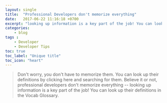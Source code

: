 ```yaml
---
layout: single
title:  "Professional Developers don't memorize everything"
date:   2017-06-22 11:16:18 +0700
excerpt: "looking up information is a key part of the job! You can look up their definitions in the Vocab Glossaryi"
categories:
    - blog
tags :
    - Developer
    - Developer Tips
toc: true
toc_label: "Unique title"
toc_icon: "heart"
---
```


> Don't worry, you don't have to memorize them. You can look up their definitions by clicking here and searching for them. Believe it or not, professional developers don't memorize everything -- looking up information is a key part of the job! You can look up their definitions in the Vocab Glossary.
